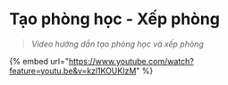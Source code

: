 # Tạo phòng học - Xếp phòng

> _Video hướng dẫn tạo phòng học và xếp phòng_

{% embed url="https://www.youtube.com/watch?feature=youtu.be&v=kzl1KOUKIzM" %}
